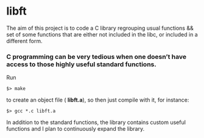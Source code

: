 # libft
The aim of this project is to code a C library regrouping usual functions &amp;&amp; set of some functions that are either not included in the libc, or included in a different form.

### C programming can be very tedious when one doesn’t have access to those highly useful standard functions.
Run
```
$> make
```
to create an object file ( **libft.a**), so then just compile with it, for instance:
```
$> gcc *.c libft.a
```
In addition to the standard functions, the library contains custom useful functions and I plan to continuously expand the library.
